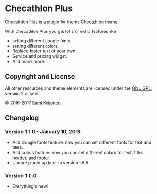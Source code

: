 # Checathlon Plus

Checathlon Plus is a plugin for theme [Checathlon theme](https://foxland.fi/downloads/checahtlon/).

With Checathlon Plus you get lot's of extra features like

* setting different google fonts.
* setting different colors.
* Replace footer text of your own.
* Service and pricing widget.
* And many more.

## Copyright and License

All other resources and theme elements are licensed under the [GNU GPL](http://www.gnu.org/licenses/old-licenses/gpl-2.0.html), version 2 or later.

&copy; 2016-2017 [Sami Keijonen](https://foxland.fi).

## Changelog

### Version 1.1.0 - January 10, 2019

* Add Google fonts feature: now you can set different fonts for text and titles.
* Add colors feature: now you can set different colors for text, titles, header, and footer.
* Update plugin updater to version 1.6.8.

### Version 1.0.0

* Everything's new!
